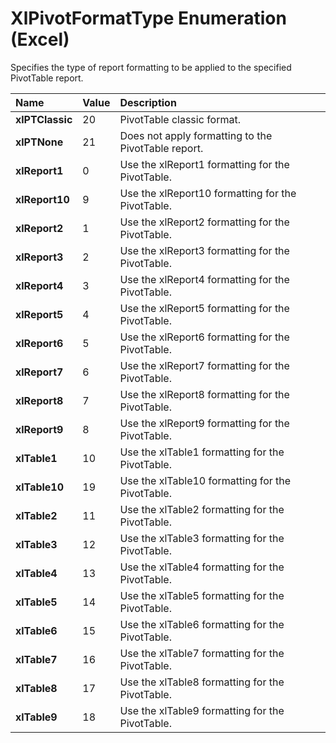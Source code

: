 
# XlPivotFormatType Enumeration (Excel)

Specifies the type of report formatting to be applied to the specified PivotTable report.



|**Name**|**Value**|**Description**|
|:-----|:-----|:-----|
|**xlPTClassic**|20|PivotTable classic format.|
|**xlPTNone**|21|Does not apply formatting to the PivotTable report.|
|**xlReport1**|0|Use the xlReport1 formatting for the PivotTable.|
|**xlReport10**|9|Use the xlReport10 formatting for the PivotTable.|
|**xlReport2**|1|Use the xlReport2 formatting for the PivotTable.|
|**xlReport3**|2|Use the xlReport3 formatting for the PivotTable.|
|**xlReport4**|3|Use the xlReport4 formatting for the PivotTable.|
|**xlReport5**|4|Use the xlReport5 formatting for the PivotTable.|
|**xlReport6**|5|Use the xlReport6 formatting for the PivotTable.|
|**xlReport7**|6|Use the xlReport7 formatting for the PivotTable.|
|**xlReport8**|7|Use the xlReport8 formatting for the PivotTable.|
|**xlReport9**|8|Use the xlReport9 formatting for the PivotTable.|
|**xlTable1**|10|Use the xlTable1 formatting for the PivotTable.|
|**xlTable10**|19|Use the xlTable10 formatting for the PivotTable.|
|**xlTable2**|11|Use the xlTable2 formatting for the PivotTable.|
|**xlTable3**|12|Use the xlTable3 formatting for the PivotTable.|
|**xlTable4**|13|Use the xlTable4 formatting for the PivotTable.|
|**xlTable5**|14|Use the xlTable5 formatting for the PivotTable.|
|**xlTable6**|15|Use the xlTable6 formatting for the PivotTable.|
|**xlTable7**|16|Use the xlTable7 formatting for the PivotTable.|
|**xlTable8**|17|Use the xlTable8 formatting for the PivotTable.|
|**xlTable9**|18|Use the xlTable9 formatting for the PivotTable.|
